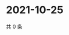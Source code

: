 # 2021-10-25

共 0 条

<!-- BEGIN WEIBO -->
<!-- 最后更新时间 Mon Oct 25 2021 00:11:47 GMT+0800 (China Standard Time) -->

<!-- END WEIBO -->

